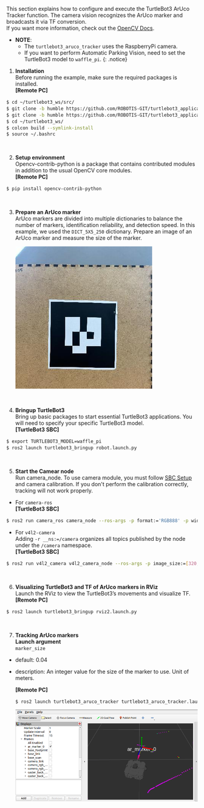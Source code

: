 This section explains how to configure and execute the TurtleBot3 ArUco Tracker function. The camera vision recognizes the ArUco marker and broadcasts it via TF conversion.  
If you want more information, check out the [OpenCV Docs](https://docs.opencv.org/4.x/d5/dae/tutorial_aruco_detection.html).
- **NOTE**:  
  - The `turtlebot3_aruco_tracker` uses the RaspberryPi camera.  
  - If you want to perform Automatic Parking Vision, need to set the TurtleBot3 model to `waffle_pi`.
{: .notice}
<!-- <iframe width="560" height="315" src="https://www.youtube.com/embed/6ZyaFREFhnk" frameborder="0" allow="accelerometer; autoplay; encrypted-media; gyroscope; picture-in-picture" allowfullscreen></iframe> -->

1. **Installation**  
Before running the example, make sure the required packages is installed.  
**[Remote PC]**  
```bash
$ cd ~/turtlebot3_ws/src/
$ git clone -b humble https://github.com/ROBOTIS-GIT/turtlebot3_applications.git
$ git clone -b humble https://github.com/ROBOTIS-GIT/turtlebot3_applications_msgs.git
$ cd ~/turtlebot3_ws/
$ colcon build --symlink-install
$ source ~/.bashrc
```  
<br>

2. **Setup environment**  
Opencv-contrib-python is a package that contains contributed modules in addition to the usual OpenCV core modules.  
**[Remote PC]**  
```bash
$ pip install opencv-contrib-python
```  
<br>

3. **Prepare an ArUco marker**  
ArUco markers are divided into multiple dictionaries to balance the number of markers, identification reliability, and detection speed. In this example, we used the `DICT_5X5_250` dictionary. Prepare an image of an ArUco marker and measure the size of the marker.  

      ![ArUco marker](/assets/images/platform/turtlebot3/application/aruco_marker.jpg)  
<br>

4. **Bringup TurtleBot3**  
Bring up basic packages to start essential TurtleBot3 applications. You will need to specify your specific TurtleBot3 model.  
**[TurtleBot3 SBC]**  
```bash
$ export TURTLEBOT3_MODEL=waffle_pi
$ ros2 launch turtlebot3_bringup robot.launch.py
```
<br>

5. **Start the Camear node**  
Run camera_node. To use camera module, you must follow [SBC Setup](/docs/en/platform/turtlebot3/sbc_setup/#rpi-camera) and camera calibration. If you don't perform the calibration correctly, tracking will not work properly.  
- For `camera-ros`  
**[TurtleBot3 SBC]**  
```bash
$ ros2 run camera_ros camera_node --ros-args -p format:='RGB888' -p width:=320 -p height:=240
```
- For `v4l2-camera`  
Adding `-r __ns:=/camera` organizes all topics published by the node under the `/camera` namespace.   
**[TurtleBot3 SBC]**  
```bash
$ ros2 run v4l2_camera v4l2_camera_node --ros-args -p image_size:=[320,240] -p camera_info_url:="file:///home/ubuntu/calibration.yaml" -p output_encoding:="yuv422_yuy2" -r __ns:=/camera
```
<br>

6. **Visualizing TurtleBot3 and TF of ArUco markers in RViz**  
Launch the RViz to view the TurtleBot3’s movements and visualize TF.  
**[Remote PC]**
```bash
$ ros2 launch turtlebot3_bringup rviz2.launch.py
```
<br>

7. **Tracking ArUco markers**  
**Launch argument**  
`marker_size`
- default: 0.04
- description: An integer value for the size of the marker to use. Unit of meters.  

    **[Remote PC]**
    ```bash
    $ ros2 launch turtlebot3_aruco_tracker turtlebot3_aruco_tracker.launch.py marker_size:=0.04
    ```
    ![ArUco Tracker Rviz](/assets/images/platform/turtlebot3/application/aruco_tracker_rviz.png)  
